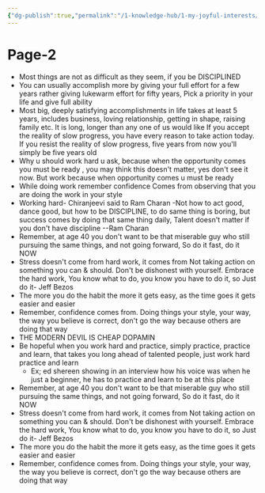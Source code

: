 ```yaml
---
{"dg-publish":true,"permalink":"/1-knowledge-hub/1-my-joyful-interests/self-help-phycology/notions-i-derirved/system/page-2/","noteIcon":""}
---
```


# Page-2

- Most things are not as difficult as they seem, if you be DISCIPLINED
- You can usually accomplish more by giving your full effort for a few years rather giving lukewarm effort for fifty years, Pick a priority in your life and give full ability
- Most big, deeply satisfying accomplishments in life takes at least 5 years, includes business, loving relationship, getting in shape, raising family etc. It is long, longer than any one of us would like If you accept the reality of slow progress, you have every reason to take action today. If you resist the reality of slow progress, five years from now you'll simply be five years old
- Why u should work hard u ask, because when the opportunity comes you must be ready , you may think this doesn't matter, yes don't see it now. But work because when opportunity comes u must be ready
- While doing work remember confidence Comes from observing that you are doing the work in your style
- Working hard- Chiranjeevi said to Ram Charan -Not how to act good, dance good, but how to be DISCIPLINE, to do same thing is boring, but success comes by doing that same thing daily, Talent doesn't matter if you don't have discipline --Ram Charan
- Remember, at age 40 you don't want to be that miserable guy who still pursuing the same things, and not going forward, So do it fast, do it NOW
- Stress doesn't come from hard work, it comes from Not taking action on something you can & should. Don't be dishonest with yourself. Embrace the hard work, You know what to do, you know you have to do it, so Just do it- Jeff Bezos
- The more you do the habit the more it gets easy, as the time goes it gets easier and easier
- Remember, confidence comes from. Doing things your style, your way, the way you believe is correct, don't go the way because others are doing that way
- THE MODERN DEVIL IS CHEAP DOPAMIN
- Be hopeful when you work hard and practice, simply practice, practice and learn, that takes you long ahead of talented people, just work hard practice and learn
    - Ex; ed shereen showing in an interview how his voice was when he just a beginner, he has to practice and learn to be at this place
- Remember, at age 40 you don't want to be that miserable guy who still pursuing the same things, and not going forward, So do it fast, do it NOW
- Stress doesn't come from hard work, it comes from Not taking action on something you can & should. Don't be dishonest with yourself. Embrace the hard work, You know what to do, you know you have to do it, so Just do it- Jeff Bezos
- The more you do the habit the more it gets easy, as the time goes it gets easier and easier
- Remember, confidence comes from. Doing things your style, your way, the way you believe is correct, don't go the way because others are doing that way